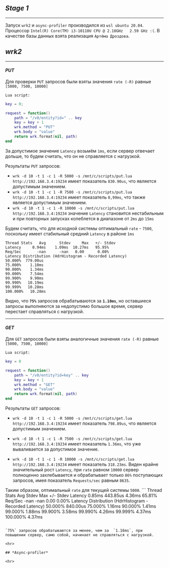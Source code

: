 ## *Stage 1*

<hr>

Запуск `wrk2` и `async-profiler` производился из `wsl ubuntu 20.04`.  Процессор `Intel(R) Core(TM) i3-10110U CPU @ 2.10GHz   2.59 GHz :(`. В качестве базы данных взята реализация `Артёма Дроздова`.

## *wrk2*

<hr>

#### *PUT*

Для проверки `PUT` запросов были взяты значения `rate (-R)` равные `[5000, 7500, 10000]`

`Lua script:`

```lua
key = 0;

request = function()
    path = "/v0/entity?id=" .. key
    key = key + 1
    wrk.method = "PUT"
    wrk.body = "value"
    return wrk.format(nil, path)
end
```

За допустимое значение `Latency` возьмём `1ms`, если сервер отвечает дольше, то будем считать, что он не справляется с нагрузкой.

Результаты `PUT` запросов:

* `wrk -d 10 -t 1 -c 1 -R 5000 -s /mnt/c/scripts/put.lua http://192.168.3.4:19234` имеет показатель `830.90us`, что является допустимым значением.
* `wrk -d 10 -t 1 -c 1 -R 7500 -s /mnt/c/scripts/put.lua http://192.168.3.4:19234` имеет показатель `0,99ms`, что также является допустимым значением.
* `wrk -d 10 -t 1 -c 1 -R 10000 -s /mnt/c/scripts/put.lua http://192.168.3.4:19234` значение `Latency` становится нестабильным и при повторных запусках колеблется в диапазоне от `2ms` до `15ms`

Будем считать, что для исходной системы оптимальный `rate` - `7500`, поскольку имеет стабильный средний `Latency` в районе `1ms`

```
Thread Stats   Avg      Stdev     Max   +/- Stdev                                                                                                                    Latency     0.94ms    1.09ms  10.27ms   95.95%                                                                                                                      Req/Sec       -nan      -nan   0.00      0.00%                                                                                                                      Latency Distribution (HdrHistogram - Recorded Latency)                                                                                                              50.000%  779.00us                                                                                                                                                    75.000%    1.10ms                                                                                                                                                    90.000%    1.34ms                                                                                                                                                    99.000%    7.54ms                                                                                                                                                    99.900%    9.90ms                                                                                                                                                    99.990%   10.19ms                                                                                                                                                    99.999%   10.28ms                                                                                                                                                    100.000%   10.28ms
```                                                                                                            

Видно, что **`75%`** запросов обрабатываются за **`1.10ms`**, но оставшиеся запросы выполняются за недопустимо большое время, сервер перестает справляться с нагрузкой.

<hr>

#### *GET*

Для `GET` запросов были взяты аналогичные значения `rate (-R)` равные `[5000, 7500, 10000]`

`Lua script:`

```lua
key = 0

request = function()
    path = "/v0/entity?id=key" .. key
    key = key + 1
    wrk.method = "GET"
    wrk.body = "value"
    return wrk.format(nil, path)
end
```

Результаты `GET` запросов:

* `wrk -d 10 -t 1 -c 1 -R 5000 -s /mnt/c/scripts/get.lua http://192.168.3.4:19234` имеет показатель `798.89us`, что является допустимым значением.

* `wrk -d 10 -t 1 -c 1 -R 7500 -s /mnt/c/scripts/get.lua http://192.168.3.4:19234` имеет показатель `1.36ms`, что уже вываливается за допустимое значение.
* `wrk -d 10 -t 1 -c 1 -R 10000 -s /mnt/c/scripts/get.lua http://192.168.3.4:19234` имеет показатель `318.23ms`. Виден крайне значительный рост `Latency`, при `rate` равном `10000` сервер полноценно захлебывается и обрабатывает только `86%` поступающих запросов, имея показатель `Requests/sec` равным `8635`.

Таким образом, оптимальный `rate` для текущей системы `5000`.                                                                                                       ```
Thread Stats   Avg      Stdev     Max   +/- Stdev                                                                                                                    Latency     0.85ms  443.85us   4.36ms   65.81%                                                                                                                      Req/Sec       -nan      -nan   0.00      0.00%                                                                                                                      Latency Distribution (HdrHistogram - Recorded Latency)                                                                                                              50.000%  840.00us                                                                                                                                                    75.000%    1.16ms                                                                                                                                                    90.000%    1.41ms                                                                                                                                                    99.000%    1.88ms                                                                                                                                                    99.900%    3.58ms                                                                                                                                                    99.990%    4.26ms                                                                                                                                                    99.999%    4.37ms                                                                                                                                                    100.000%    4.37ms
```

`75%` запросов обрабатываются за менее, чем за  `1.16ms`, при повышении сервер, само собой, начинает не справляться с нагрузкой.

<hr>

## *Async-profiler*

<hr>

